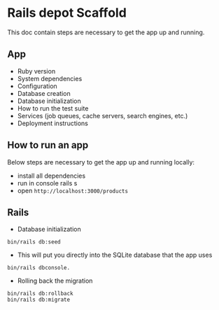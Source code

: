 # Rails depot Scaffold

This doc contain steps are necessary to get the
app up and running.

## App

* Ruby version
* System dependencies
* Configuration
* Database creation
* Database initialization
* How to run the test suite
* Services (job queues, cache servers, search engines, etc.)
* Deployment instructions


## How to run an app

Below steps are necessary to get the app up and running locally:

* install all dependencies
* run in console rails s
* open `http://localhost:3000/products`

## Rails

* Database initialization
```
bin/rails db:seed
```

* This will put you directly into the SQLite database that the app uses
```
bin/rails dbconsole.
``` 

* Rolling back the migration
```
bin/rails db:rollback
bin/rails db:migrate
```


